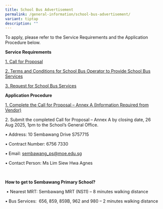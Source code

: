```yaml
---
title: School Bus Advertisement
permalink: /general-information/school-bus-advertisement/
variant: tiptap
description: ""
---
```

<p>To apply, please refer to the Service Requirements and the Application
Procedure below.</p>
<p></p>
<p><strong>Service Requirements</strong>
</p>
<p><a href="/files/1proposal.pdf" rel="noopener nofollow" target="_blank">1. Call for Proposal</a>
</p>
<p><a href="/files/2tc.pdf" rel="noopener nofollow" target="_blank">2. Terms and Conditions for School Bus Operator to Provide School Bus Services</a>
</p>
<p><a href="/files/3request.pdf" rel="noopener nofollow" target="_blank">3. Request for School Bus Services</a>
</p>
<p></p>
<p><strong>Application Procedure</strong>
</p>
<p><a href="/files/4Document.pdf" rel="noopener nofollow" target="_blank">1. Complete the Call for Proposal – Annex A (Information Required from Vendor)</a>
</p>
<p>2. Submit the completed Call for Proposal – Annex A by closing date, 26
Aug 2025, 1pm to the School’s General Office.</p>
<p>• Address: 10 Sembawang Drive S757715</p>
<p>• Contract Number: 6756 7330</p>
<p>• Email: <a href="sembawang_ps@moe.edu.sg" rel="noopener nofollow" target="_blank">sembawang_ps@moe.edu.sg</a>
</p>
<p>• Contact Person: Ms Lim Siew Hwa Agnes</p>
<p>&nbsp;</p>
<p><strong>How to get to Sembawang Primary School?</strong>
</p>
<p>&nbsp;• Nearest MRT: Sembawang MRT (NS11) – 8 minutes walking distance</p>
<p>• Bus Services:&nbsp; 656, 859, 859B, 962 and 980 – 2 minutes walking
distance</p>
